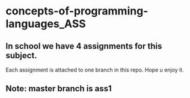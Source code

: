 # concepts-of-programming-languages_ASS
## In school we have 4 assignments for this subject. 
Each assignment is attached to one branch in this repo. Hope u enjoy it.
## Note: master branch is ass1
